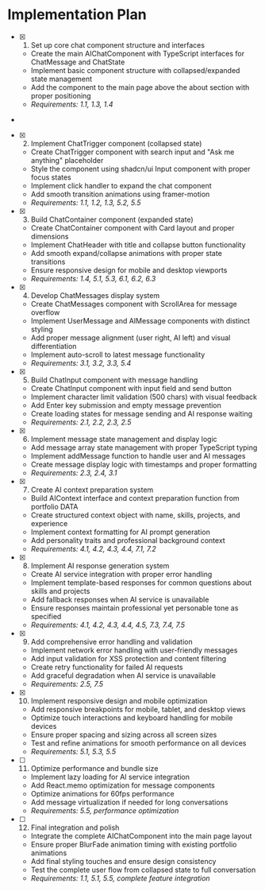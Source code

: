 # Implementation Plan

- [x] 1. Set up core chat component structure and interfaces





  - Create the main AIChatComponent with TypeScript interfaces for ChatMessage and ChatState
  - Implement basic component structure with collapsed/expanded state management
  - Add the component to the main page above the about section with proper positioning
  - _Requirements: 1.1, 1.3, 1.4_
-

- [x] 2. Implement ChatTrigger component (collapsed state)




  - Create ChatTrigger component with search input and "Ask me anything" placeholder
  - Style the component using shadcn/ui Input component with proper focus states
  - Implement click handler to expand the chat component
  - Add smooth transition animations using framer-motion
  - _Requirements: 1.1, 1.2, 1.3, 5.2, 5.5_

- [x] 3. Build ChatContainer component (expanded state)





  - Create ChatContainer component with Card layout and proper dimensions
  - Implement ChatHeader with title and collapse button functionality
  - Add smooth expand/collapse animations with proper state transitions
  - Ensure responsive design for mobile and desktop viewports
  - _Requirements: 1.4, 5.1, 5.3, 6.1, 6.2, 6.3_

- [x] 4. Develop ChatMessages display system





  - Create ChatMessages component with ScrollArea for message overflow
  - Implement UserMessage and AIMessage components with distinct styling
  - Add proper message alignment (user right, AI left) and visual differentiation
  - Implement auto-scroll to latest message functionality
  - _Requirements: 3.1, 3.2, 3.3, 5.4_

- [x] 5. Build ChatInput component with message handling





  - Create ChatInput component with input field and send button
  - Implement character limit validation (500 chars) with visual feedback
  - Add Enter key submission and empty message prevention
  - Create loading states for message sending and AI response waiting
  - _Requirements: 2.1, 2.2, 2.3, 2.5_

- [x] 6. Implement message state management and display logic





  - Add message array state management with proper TypeScript typing
  - Implement addMessage function to handle user and AI messages
  - Create message display logic with timestamps and proper formatting
  - _Requirements: 2.3, 2.4, 3.1_

- [x] 7. Create AI context preparation system





  - Build AIContext interface and context preparation function from portfolio DATA
  - Create structured context object with name, skills, projects, and experience
  - Implement context formatting for AI prompt generation
  - Add personality traits and professional background context
  - _Requirements: 4.1, 4.2, 4.3, 4.4, 7.1, 7.2_

- [x] 8. Implement AI response generation system











  - Create AI service integration with proper error handling
  - Implement template-based responses for common questions about skills and projects
  - Add fallback responses when AI service is unavailable
  - Ensure responses maintain professional yet personable tone as specified
  - _Requirements: 4.1, 4.2, 4.3, 4.4, 4.5, 7.3, 7.4, 7.5_

- [x] 9. Add comprehensive error handling and validation





  - Implement network error handling with user-friendly messages
  - Add input validation for XSS protection and content filtering
  - Create retry functionality for failed AI requests
  - Add graceful degradation when AI service is unavailable
  - _Requirements: 2.5, 7.5_

- [x] 10. Implement responsive design and mobile optimization





  - Add responsive breakpoints for mobile, tablet, and desktop views
  - Optimize touch interactions and keyboard handling for mobile devices
  - Ensure proper spacing and sizing across all screen sizes
  - Test and refine animations for smooth performance on all devices
  - _Requirements: 5.1, 5.3, 5.5_

- [ ] 11. Optimize performance and bundle size
  - Implement lazy loading for AI service integration
  - Add React.memo optimization for message components
  - Optimize animations for 60fps performance
  - Add message virtualization if needed for long conversations
  - _Requirements: 5.5, performance optimization_

- [ ] 12. Final integration and polish
  - Integrate the complete AIChatComponent into the main page layout
  - Ensure proper BlurFade animation timing with existing portfolio animations
  - Add final styling touches and ensure design consistency
  - Test the complete user flow from collapsed state to full conversation
  - _Requirements: 1.1, 5.1, 5.5, complete feature integration_